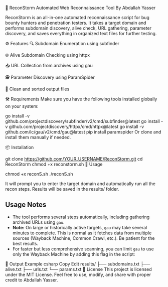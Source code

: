🚀 ReconStorm
Automated Web Reconnaissance Tool
By Abdallah Yasser

ReconStorm is an all-in-one automated reconnaissance script for bug bounty hunters and penetration testers. It takes a target domain and performs subdomain discovery, alive check, URL gathering, parameter discovery, and saves everything in organized text files for further testing.

⚙️ Features
🔍 Subdomain Enumeration using subfinder

🌐 Alive Subdomain Checking using httpx

📥 URL Collection from archives using gau

🕵️ Parameter Discovery using ParamSpider

📄 Clean and sorted output files

🛠 Requirements
Make sure you have the following tools installed globally on your system:

go install -v github.com/projectdiscovery/subfinder/v2/cmd/subfinder@latest
go install -v github.com/projectdiscovery/httpx/cmd/httpx@latest
go install -v github.com/lc/gau/v2/cmd/gau@latest
pip install paramspider
Or clone and install them manually if needed.

📦 Installation

git clone https://github.com/YOUR_USERNAME/ReconStorm.git
cd ReconStorm
chmod +x reconstorm.sh
🚀 Usage

chmod +x reconS.sh
./reconS.sh

It will prompt you to enter the target domain and automatically run all the recon steps.
Results will be saved in the results/ folder.

## Usage Notes

- The tool performs several steps automatically, including gathering archived URLs using `gau`.
- **Note:** On large or historically active targets, `gau` may take several minutes to complete. This is normal as it fetches data from multiple sources (Wayback Machine, Common Crawl, etc.). Be patient for the best results.
- For faster but less comprehensive scanning, you can limit `gau` to use only the Wayback Machine by adding this flag in the script:

📁 Output Example
csharp
Copy
Edit
results/
├── subdomains.txt
├── alive.txt
├── urls.txt
└── params.txt
📝 License
This project is licensed under the MIT License.
Feel free to use, modify, and share with proper credit to Abdallah Yasser.
